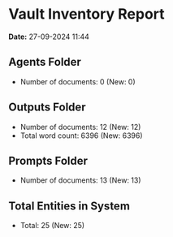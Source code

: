
# Vault Inventory Report

**Date:** 27-09-2024 11:44

## Agents Folder
- Number of documents: 0 (New: 0)

## Outputs Folder
- Number of documents: 12 (New: 12)
- Total word count: 6396 (New: 6396)

## Prompts Folder
- Number of documents: 13 (New: 13)

## Total Entities in System
- Total: 25 (New: 25)
